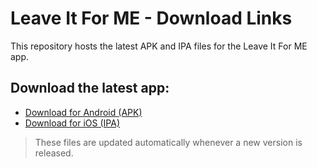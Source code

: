 # Leave It For ME - Download Links

This repository hosts the latest APK and IPA files for the Leave It For ME app.

## Download the latest app:

- [Download for Android (APK)](https://github.com/saireddy123456/leaveitforme-link/raw/main/releases/leaveitforme-latest.apk)
- [Download for iOS (IPA)](https://github.com/saireddy123456/leaveitforme-link/raw/main/releases/leaveitforme-latest.ipa)

> These files are updated automatically whenever a new version is released.